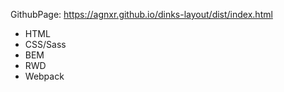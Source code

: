 GithubPage: https://agnxr.github.io/dinks-layout/dist/index.html

* HTML
* CSS/Sass 
* BEM
* RWD
* Webpack
